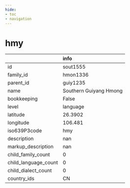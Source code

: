 ```yaml
---
hide:
- toc
- navigation
---
```

# hmy
|                      | info                   |
|:---------------------|:-----------------------|
| id                   | sout1555               |
| family_id            | hmon1336               |
| parent_id            | guiy1235               |
| name                 | Southern Guiyang Hmong |
| bookkeeping          | False                  |
| level                | language               |
| latitude             | 26.3902                |
| longitude            | 106.481                |
| iso639P3code         | hmy                    |
| description          | nan                    |
| markup_description   | nan                    |
| child_family_count   | 0                      |
| child_language_count | 0                      |
| child_dialect_count  | 0                      |
| country_ids          | CN                     |